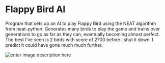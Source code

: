 # Flappy Bird AI

Program that sets up an AI to play Flappy Bird using the NEAT algorithm from neat-python. Generates many birds to play the game and trains over generations to go as far as they can, eventually becoming almost perfect. The best I've seen is 2 birds with score of 2700 before i shut it down. I predict it could have gone much much further.

![enter image description here](http://www.emcassi.com/apps/flappy-ai/screenshot.png)
